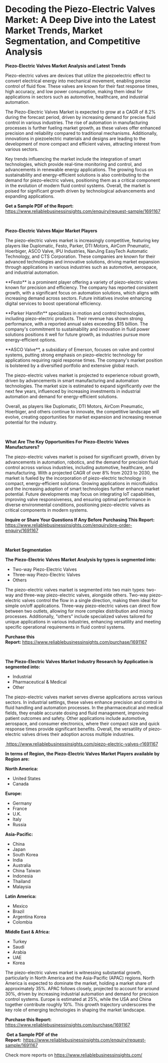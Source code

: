 <p><h1>Decoding the Piezo-Electric Valves Market: A Deep Dive into the Latest Market Trends, Market Segmentation, and Competitive Analysis</h1></p><p><strong>Piezo-Electric Valves Market Analysis and Latest Trends</strong></p>
<p><p>Piezo-electric valves are devices that utilize the piezoelectric effect to convert electrical energy into mechanical movement, enabling precise control of fluid flow. These valves are known for their fast response times, high accuracy, and low power consumption, making them ideal for applications in sectors such as automotive, healthcare, and industrial automation.</p><p>The Piezo-Electric Valves Market is expected to grow at a CAGR of 8.2% during the forecast period, driven by increasing demand for precise fluid control in various industries. The rise of automation in manufacturing processes is further fueling market growth, as these valves offer enhanced precision and reliability compared to traditional mechanisms. Additionally, innovations in piezoelectric materials and designs are leading to the development of more compact and efficient valves, attracting interest from various sectors.</p><p>Key trends influencing the market include the integration of smart technologies, which provide real-time monitoring and control, and advancements in renewable energy applications. The growing focus on sustainability and energy-efficient solutions is also contributing to the demand for piezo-electric valves, positioning them as a critical component in the evolution of modern fluid control systems. Overall, the market is poised for significant growth driven by technological advancements and expanding applications.</p></p>
<p><strong>Get a Sample PDF of the Report:&nbsp;</strong> <a href="https://www.reliablebusinessinsights.com/enquiry/request-sample/1691167?utm_campaign=2318&utm_medium=2&utm_source=Github&utm_content=ia&utm_term=26032025&utm_id=piezo-electric-valves">https://www.reliablebusinessinsights.com/enquiry/request-sample/1691167</a></p>
<p>&nbsp;</p>
<p><strong>Piezo-Electric Valves Major Market Players</strong></p>
<p><p>The piezo-electric valves market is increasingly competitive, featuring key players like Duplomatic, Festo, Parker, DTI Motors, AirCom Pneumatic, Hoerbiger, ASCO Valve, IPU Industries, NanJing EasyTech Automatic Technology, and CTS Corporation. These companies are known for their advanced technologies and innovative solutions, driving market expansion through applications in various industries such as automotive, aerospace, and industrial automation.</p><p>**Festo** is a prominent player offering a variety of piezo-electric valves known for precision and efficiency. The company has reported consistent growth, with a significant focus on automation solutions, which aligns with increasing demand across sectors. Future initiatives involve enhancing digital services to boost operational efficiency.</p><p>**Parker Hannifin** specializes in motion and control technologies, including piezo-electric products. Their revenue has shown strong performance, with a reported annual sales exceeding $15 billion. The company's commitment to sustainability and innovation in fluid power solutions positions it well for future growth, as industries pursue more energy-efficient options.</p><p>**ASCO Valve**, a subsidiary of Emerson, focuses on valve and control systems, putting strong emphasis on piezo-electric technology for applications requiring rapid response times. The company's market position is bolstered by a diversified portfolio and extensive global reach. </p><p>The piezo-electric valves market is projected to experience robust growth, driven by advancements in smart manufacturing and automation technologies. The market size is estimated to expand significantly over the next few years, influenced by increasing investments in industrial automation and demand for energy-efficient solutions.</p><p>Overall, as players like Duplomatic, DTI Motors, AirCom Pneumatic, Hoerbiger, and others continue to innovate, the competitive landscape will evolve, creating opportunities for market expansion and increasing revenue potential for the industry.</p></p>
<p>&nbsp;</p>
<p><strong>What Are The Key Opportunities For Piezo-Electric Valves Manufacturers?</strong></p>
<p><p>The piezo-electric valves market is poised for significant growth, driven by advancements in automation, robotics, and the demand for precision fluid control across various industries, including automotive, healthcare, and manufacturing. With a projected CAGR of over 8% from 2023 to 2030, the market is fueled by the incorporation of piezo-electric technology in compact, energy-efficient solutions. Growing applications in microfluidics and the increasing adoption of smart technologies further enhance market potential. Future developments may focus on integrating IoT capabilities, improving valve responsiveness, and ensuring optimal performance in diverse environmental conditions, positioning piezo-electric valves as critical components in modern systems.</p></p>
<p><strong>Inquire or Share Your Questions If Any Before Purchasing This Report:</strong> <a href="https://www.reliablebusinessinsights.com/enquiry/pre-order-enquiry/1691167?utm_campaign=2318&utm_medium=2&utm_source=Github&utm_content=ia&utm_term=26032025&utm_id=piezo-electric-valves">https://www.reliablebusinessinsights.com/enquiry/pre-order-enquiry/1691167</a></p>
<p>&nbsp;</p>
<p><strong>Market Segmentation</strong></p>
<p><strong>The Piezo-Electric Valves Market Analysis by types is segmented into:</strong></p>
<p><ul><li>Two-way Piezo-Electric Valves</li><li>Three-way Piezo-Electric Valves</li><li>Others</li></ul></p>
<p><p>The piezo-electric valves market is segmented into two main types: two-way and three-way piezo-electric valves, alongside others. Two-way piezo-electric valves control the flow in a single direction, making them ideal for simple on/off applications. Three-way piezo-electric valves can direct flow between two outlets, allowing for more complex distribution and mixing processes. Additionally, "others" include specialized valves tailored for unique applications in various industries, enhancing versatility and meeting specific operational requirements in fluid control systems.</p></p>
<p><strong>Purchase this Report:&nbsp;</strong><a href="https://www.reliablebusinessinsights.com/purchase/1691167?utm_campaign=2318&utm_medium=2&utm_source=Github&utm_content=ia&utm_term=26032025&utm_id=piezo-electric-valves">https://www.reliablebusinessinsights.com/purchase/1691167</a></p>
<p>&nbsp;</p>
<p><strong>The Piezo-Electric Valves Market Industry Research by Application is segmented into:</strong></p>
<p><ul><li>Industrial</li><li>Pharmaceutical & Medical</li><li>Other</li></ul></p>
<p><p>The piezo-electric valves market serves diverse applications across various sectors. In industrial settings, these valves enhance precision and control in fluid handling and automation processes. In the pharmaceutical and medical fields, they enable accurate dosing and fluid management, improving patient outcomes and safety. Other applications include automotive, aerospace, and consumer electronics, where their compact size and quick response times provide significant benefits. Overall, the versatility of piezo-electric valves drives their adoption across multiple industries.</p></p>
<p><a href="https://www.reliablebusinessinsights.com/piezo-electric-valves-r1691167?utm_campaign=2318&utm_medium=2&utm_source=Github&utm_content=ia&utm_term=26032025&utm_id=piezo-electric-valves">&nbsp;https://www.reliablebusinessinsights.com/piezo-electric-valves-r1691167</a></p>
<p><strong>In terms of Region, the Piezo-Electric Valves Market Players available by Region are:</strong></p>
<p>
    <p> <strong> North America: </strong>
        <ul>
            <li>United States</li>
            <li>Canada</li>
        </ul>
        </p> 
    <p> <strong> Europe: </strong>
        <ul>
            <li>Germany</li>
            <li>France</li>
            <li>U.K.</li>
            <li>Italy</li>
            <li>Russia</li>
        </ul>
        </p> 
    <p> <strong> Asia-Pacific: </strong>
        <ul>
            <li>China</li>
            <li>Japan</li>
            <li>South Korea</li>
            <li>India</li>
            <li>Australia</li>
            <li>China Taiwan</li>
            <li>Indonesia</li>
            <li>Thailand</li>
            <li>Malaysia</li>
        </ul>
        </p> 
    <p> <strong> Latin America: </strong>
        <ul>
            <li>Mexico</li>
            <li>Brazil</li>
            <li>Argentina Korea</li>
            <li>Colombia</li>
        </ul>
        </p> 
    <p> <strong> Middle East & Africa: </strong>
        <ul>
            <li>Turkey</li>
            <li>Saudi</li>
            <li>Arabia</li>
            <li>UAE</li>
            <li>Korea</li>
        </ul>
    </p>
    </p>
<p><p>The piezo-electric valves market is witnessing substantial growth, particularly in North America and the Asia-Pacific (APAC) regions. North America is expected to dominate the market, holding a market share of approximately 35%. APAC follows closely, projected to account for around 30%, driven by increasing industrial automation and demand for precision control systems. Europe is estimated at 25%, while the USA and China together contribute roughly 10%. This growth trajectory underscores the key role of emerging technologies in shaping the market landscape.</p></p>
<p><strong>Purchase this Report: </strong><a href="https://www.reliablebusinessinsights.com/purchase/1691167?utm_campaign=2318&utm_medium=2&utm_source=Github&utm_content=ia&utm_term=26032025&utm_id=piezo-electric-valves">https://www.reliablebusinessinsights.com/purchase/1691167</a></p>
<p>&nbsp;<strong>Get a Sample PDF of the Report:&nbsp;&nbsp;</strong><a href="https://www.reliablebusinessinsights.com/enquiry/request-sample/1691167?utm_campaign=2318&utm_medium=2&utm_source=Github&utm_content=ia&utm_term=26032025&utm_id=piezo-electric-valves">https://www.reliablebusinessinsights.com/enquiry/request-sample/1691167</a></p>
<p><strong></strong></p>
<p>Check more reports on <a href="https://www.reliablebusinessinsights.com/?utm_campaign=2318&utm_medium=2&utm_source=Github&utm_content=ia&utm_term=26032025&utm_id=piezo-electric-valves">https://www.reliablebusinessinsights.com/</a></p>